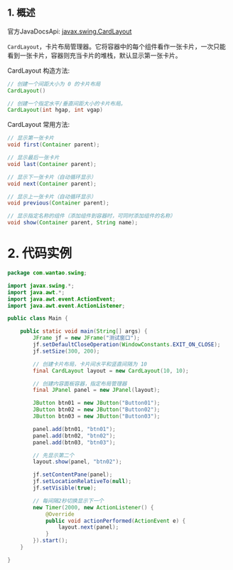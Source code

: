 ## 1. 概述

官方JavaDocsApi: [javax.swing.CardLayout](https://docs.oracle.com/javase/8/docs/api/java/awt/CardLayout.html)

`CardLayout`，卡片布局管理器。它将容器中的每个组件看作一张卡片，一次只能看到一张卡片，容器则充当卡片的堆栈，默认显示第一张卡片。

CardLayout 构造方法:

```java
// 创建一个间距大小为 0 的卡片布局
CardLayout()

// 创建一个指定水平/垂直间距大小的卡片布局。
CardLayout(int hgap, int vgap) 
```

CardLayout 常用方法:

```java
// 显示第一张卡片
void first(Container parent);

// 显示最后一张卡片
void last(Container parent);

// 显示下一张卡片（自动循环显示）
void next(Container parent);

// 显示上一张卡片（自动循环显示）
void previous(Container parent);

// 显示指定名称的组件（添加组件到容器时，可同时添加组件的名称）
void show(Container parent, String name);
```

# 2. 代码实例

```java
package com.wantao.swing;

import javax.swing.*;
import java.awt.*;
import java.awt.event.ActionEvent;
import java.awt.event.ActionListener;

public class Main {

    public static void main(String[] args) {
        JFrame jf = new JFrame("测试窗口");
        jf.setDefaultCloseOperation(WindowConstants.EXIT_ON_CLOSE);
        jf.setSize(300, 200);

        // 创建卡片布局，卡片间水平和竖直间隔为 10
        final CardLayout layout = new CardLayout(10, 10);

        // 创建内容面板容器，指定布局管理器
        final JPanel panel = new JPanel(layout);

        JButton btn01 = new JButton("Button01");
        JButton btn02 = new JButton("Button02");
        JButton btn03 = new JButton("Button03");

        panel.add(btn01, "btn01");
        panel.add(btn02, "btn02");
        panel.add(btn03, "btn03");

        // 先显示第二个
        layout.show(panel, "btn02");

        jf.setContentPane(panel);
        jf.setLocationRelativeTo(null);
        jf.setVisible(true);

        // 每间隔2秒切换显示下一个
        new Timer(2000, new ActionListener() {
            @Override
            public void actionPerformed(ActionEvent e) {
                layout.next(panel);
            }
        }).start();
    }

}
```

